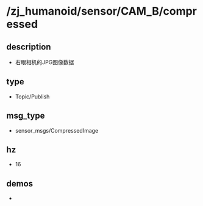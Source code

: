 # /zj_humanoid/sensor/CAM_B/compressed

## description
- 右眼相机的JPG图像数据

## type
- Topic/Publish

## msg_type
- sensor_msgs/CompressedImage

## hz
- 16

## demos
- 

